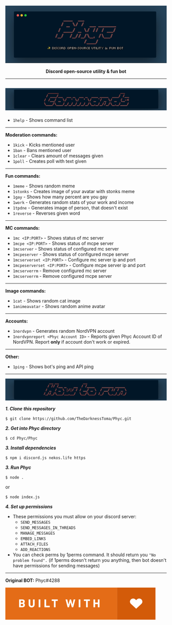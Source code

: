  
 ​![​Header​](images/header.jpg)
<p align=center><b>Discord open-source utility & fun bot</b></p>

---
​![​Commands​](images/commands.jpg)
---
- `1help` - Shows command list
---
**Moderation commands:**
- `1kick` - Kicks mentioned user
- `1ban` - Bans mentioned user
- `1clear` - Clears amount of messages given
- `1poll` - Creates poll with text given
---
**Fun commands:**
- `1meme` - Shows random meme
- `1stonks` - Creates image of your avatar with stonks meme
- `1gay` - Shows how many percent are you gay
- `1work` - Generates random stats of your work and income
- `1tpdne` - Generates image of person, that doesn't exist
- `1reverse` - Reverses given word
---
**MC commands:**
- `1mc <IP:PORT>` - Shows status of mc server
- `1mcpe <IP:PORT>` - Shows status of mcpe server
- `1mcserver` - Shows status of configured mc server
- `1mcpeserver` - Shows status of configured mcpe server
- `1mcserverset <IP:PORT>` - Configure mc server ip and port
- `1mcpeserverset <IP:PORT>` - Configure mcpe server ip and port
- `1mcserverrm` - Remove configured mc server
- `1mcserverrm` - Remove configured mcpe server
---
**Image commands:**
- `1cat` - Shows random cat image
- `1animeavatar` - Shows random anime avatar
---
**Accounts:**
- `1nordvpn` - Generates random NordVPN account
- `1nordvpnreport <Phyc Account ID>` - Reports given Phyc Account ID of NordVPN. Report **only** if account don't work or expired. 
---
**Other:**
- `1ping` - Shows bot's ping and API ping
---

​![​How to run​](images/howtorun.jpg)

***1. Clone this repository***
```
$ git clone https://github.com/TheDarknessToma/Phyc.git
```
***2. Get into Phyc directory***
```
$ cd Phyc/Phyc
```
***3. Install dependencies***
```
$ npm i discord.js nekos.life https
```
***3. Run Phyc***
```
$ node .
```
or
```
$ node index.js
```

***4. Set up permissions***
- These permissions you must allow on your discord server:
  - `SEND_MESSAGES`
  - `SEND_MESSAGES_IN_THREADS`
  - `MANAGE_MESSAGES`
  - `EMBED_LINKS`
  - `ATTACH_FILES`
  - `ADD_REACTIONS`
- You can check perms by 1perms command. It should return you `"No problem found".`
(if 1perms doesn't return you anything, then bot doesn't have permissions for sending messages)
---
**Original BOT:** Phyc#4288


​![​Built with love​](images/featured-built-with-love.svg) 
